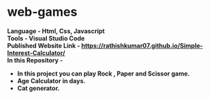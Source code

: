 # web-games

<b>Language<b> - Html, Css, Javascript<br>
<b>Tools<b> - Visual Studio Code<br>
<b>Published Website Link</b> - https://rathishkumar07.github.io/Simple-Interest-Calculator/ <br>
<b>In this Repository -<b><br> 
  - In this project you can play Rock , Paper and Scissor game.
  - Age Calculator in days.
  - Cat generator.
